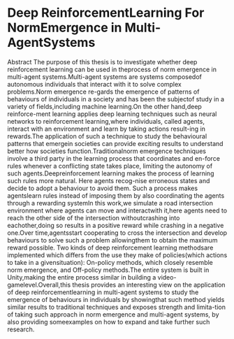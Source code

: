 # Deep ReinforcementLearning For NormEmergence in Multi-AgentSystems
Abstract
The purpose of this thesis is to investigate whether deep reinforcement learning can be used in theprocess of norm emergence in multi-agent systems.Multi-agent systems are systems composedof autonomous individuals that interact with it to solve complex problems.Norm emergence re-gards the emergence of patterns of behaviours of individuals in a society and has been the subjectof study in a variety of fields,including machine learning.On the other hand,deep reinforce-ment learning applies deep learning techniques such as neural networks to reinforcement learning,where individuals, called agents, interact with an environment and learn by taking actions result-ing in rewards.The application of such a technique to study the behavioural patterns that emergein societies can provide exciting results to understand better how societies function.Traditionalnorm emergence techniques involve a third party in the learning process that coordinates and en-force rules whenever a conflicting state takes place, limiting the autonomy of such agents.Deepreinforcement learning makes the process of learning such rules more natural. Here agents recog-nise erroneous states and decide to adopt a behaviour to avoid them. Such a process makes agentslearn rules instead of imposing them by also coordinating the agents through a rewarding systemIn this work,we simulate a road intersection environment where agents can move and interactwith it,here agents need to reach the other side of the intersection withoutcrashing into eachother,doing so results in a positive reward while crashing in a negative one.Over time,agentsstart cooperating to cross the intersection and develop behaviours to solve such a problem allowingthem to obtain the maximum reward possible. Two kinds of deep reinforcement learning methodsare implemented which differs from the use they make of policies(which actions to take in a givensituation): On-policy methods, which closely resemble norm emergence, and Off-policy methods.The entire system is built in Unity,making the entire process similar in building a video-gamelevel.Overall,this thesis provides an interesting view on the application of deep reinforcementlearning in multi-agent systems to study the emergence of behaviours in individuals by showingthat such method yields similar results to traditional techniques and exposes strength and limita-tion of taking such approach in norm emergence and multi-agent systems, by also providing someexamples on how to expand and take further such research.

